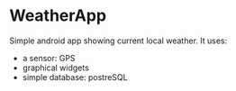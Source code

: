 # WeatherApp
Simple android app showing current local weather.
It uses:
 - a sensor: GPS
 - graphical widgets
 - simple database: postreSQL
